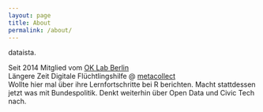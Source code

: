 ```yaml
---
layout: page
title: About
permalink: /about/
---
```


dataista.

Seit 2014 Mitglied vom <a href="http://codefor.de/berlin" target="_blank">OK Lab Berlin</a>  
Längere Zeit Digitale Flüchtlingshilfe @ <a href="http://metacollect.org" target="_blank">metacollect</a>  
Wollte hier mal über ihre Lernfortschritte bei R berichten. 
Macht stattdessen jetzt was mit Bundespolitik.
Denkt weiterhin über Open Data und Civic Tech nach.
